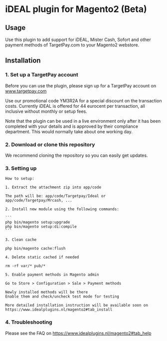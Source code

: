 # iDEAL plugin for Magento2 (Beta)

## Usage
Use this plugin to add support for iDEAL, Mister Cash, Sofort and other payment methods of 
TargetPay.com to your Magento2 webstore. 

## Installation

### 1. Set up a TargetPay account
Before you can use the plugin, please sign up for a TargetPay account on www.targetpay.com

Use our promotional code YM3R2A for a special discount on the transaction costs. 
Currently iDEAL is offered for 44 eurocent per transaction, all inclusive without monthly or setup fees.

Note that the plugin can be used in a live environment only after it has been completed with your details and
is approved by their compliance department. This would normally take about one working day.

### 2. Download or clone this repository

We recommend cloning the repository so you can easily get updates. 

### 3. Setting up

	How to setup:

	1. Extract the attachment zip into app/code

	The path will be: app/code/Targetpay/Ideal or app/code/Targetpay/Mrcash, ...

	2. Install new module using the following commands:

	```
	php bin/magento setup:upgrade
	php bin/magento setup:di:compile
	```

	3. Clean cache

	php bin/magento cache:flush

	4. Delete static cached if needed

	rm -rf var/* pub/*

	5. Enable payment methods in Magento admin

	Go to Store > Configuration > Sale > Payment methods

	Newly installed methods will be there
	Enable them and check/uncheck test mode for testing

	More detailed installation instruction will be available soon on https://www.idealplugins.nl/magento2#tab_install

### 4. Troubleshooting

Please see the FAQ on https://www.idealplugins.nl/magento2#tab_help
